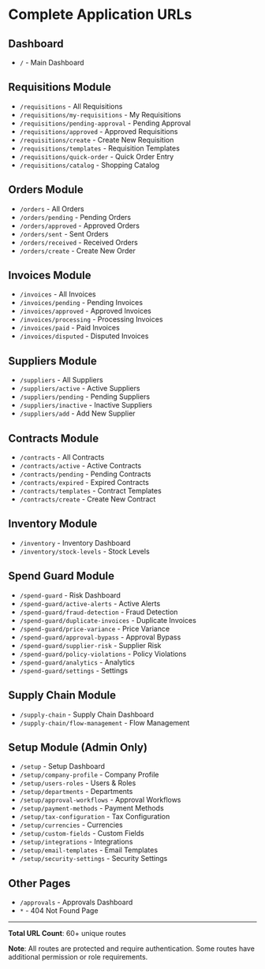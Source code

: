 # Complete Application URLs

## Dashboard
- `/` - Main Dashboard

## Requisitions Module
- `/requisitions` - All Requisitions
- `/requisitions/my-requisitions` - My Requisitions
- `/requisitions/pending-approval` - Pending Approval
- `/requisitions/approved` - Approved Requisitions
- `/requisitions/create` - Create New Requisition
- `/requisitions/templates` - Requisition Templates
- `/requisitions/quick-order` - Quick Order Entry
- `/requisitions/catalog` - Shopping Catalog

## Orders Module
- `/orders` - All Orders
- `/orders/pending` - Pending Orders
- `/orders/approved` - Approved Orders
- `/orders/sent` - Sent Orders
- `/orders/received` - Received Orders
- `/orders/create` - Create New Order

## Invoices Module
- `/invoices` - All Invoices
- `/invoices/pending` - Pending Invoices
- `/invoices/approved` - Approved Invoices
- `/invoices/processing` - Processing Invoices
- `/invoices/paid` - Paid Invoices
- `/invoices/disputed` - Disputed Invoices

## Suppliers Module
- `/suppliers` - All Suppliers
- `/suppliers/active` - Active Suppliers
- `/suppliers/pending` - Pending Suppliers
- `/suppliers/inactive` - Inactive Suppliers
- `/suppliers/add` - Add New Supplier

## Contracts Module
- `/contracts` - All Contracts
- `/contracts/active` - Active Contracts
- `/contracts/pending` - Pending Contracts
- `/contracts/expired` - Expired Contracts
- `/contracts/templates` - Contract Templates
- `/contracts/create` - Create New Contract

## Inventory Module
- `/inventory` - Inventory Dashboard
- `/inventory/stock-levels` - Stock Levels

## Spend Guard Module
- `/spend-guard` - Risk Dashboard
- `/spend-guard/active-alerts` - Active Alerts
- `/spend-guard/fraud-detection` - Fraud Detection
- `/spend-guard/duplicate-invoices` - Duplicate Invoices
- `/spend-guard/price-variance` - Price Variance
- `/spend-guard/approval-bypass` - Approval Bypass
- `/spend-guard/supplier-risk` - Supplier Risk
- `/spend-guard/policy-violations` - Policy Violations
- `/spend-guard/analytics` - Analytics
- `/spend-guard/settings` - Settings

## Supply Chain Module
- `/supply-chain` - Supply Chain Dashboard
- `/supply-chain/flow-management` - Flow Management

## Setup Module (Admin Only)
- `/setup` - Setup Dashboard
- `/setup/company-profile` - Company Profile
- `/setup/users-roles` - Users & Roles
- `/setup/departments` - Departments
- `/setup/approval-workflows` - Approval Workflows
- `/setup/payment-methods` - Payment Methods
- `/setup/tax-configuration` - Tax Configuration
- `/setup/currencies` - Currencies
- `/setup/custom-fields` - Custom Fields
- `/setup/integrations` - Integrations
- `/setup/email-templates` - Email Templates
- `/setup/security-settings` - Security Settings

## Other Pages
- `/approvals` - Approvals Dashboard
- `*` - 404 Not Found Page

---

**Total URL Count**: 60+ unique routes

**Note**: All routes are protected and require authentication. Some routes have additional permission or role requirements.
